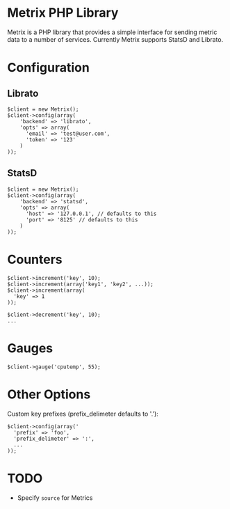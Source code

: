 Metrix PHP Library
==================

Metrix is a PHP library that provides a simple interface for sending metric
data to a number of services. Currently Metrix supports StatsD and Librato.

Configuration
=============

Librato
-------

    $client = new Metrix();
    $client->config(array(
        'backend' => 'librato',
        'opts' => array(
          'email' => 'test@user.com',
          'token' => '123'
        )
    ));

StatsD
------

    $client = new Metrix();
    $client->config(array(
        'backend' => 'statsd',
        'opts' => array(
          'host' => '127.0.0.1', // defaults to this
          'port' => '8125' // defaults to this
        )
    ));

Counters
========

    $client->increment('key', 10);
    $client->increment(array('key1', 'key2', ...));
    $client->increment(array(
      'key' => 1
    ));

    $client->decrement('key', 10);
    ...

Gauges
======

    $client->gauge('cputemp', 55);

Other Options
=============

Custom key prefixes (prefix\_delimeter defaults to '.'):

    $client->config(array('
      'prefix' => 'foo',
      'prefix_delimeter' => ':',
      ...
    ));

TODO
====

* Specify `source` for Metrics
